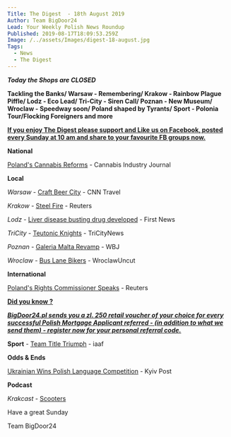 ```yaml
---
Title: The Digest  - 18th August 2019
Author: Team BigDoor24
Lead: Your Weekly Polish News Roundup
Published: 2019-08-17T18:09:53.259Z
Image: /../assets/Images/digest-18-august.jpg
Tags:
  - News
  - The Digest
---
```

_**Today the Shops are CLOSED**_

**Tackling the Banks/  Warsaw - Remembering/ Krakow - Rainbow Plague Piffle/ Lodz - Eco Lead/ Tri-City - Siren Call/ Poznan - New Museum/ Wroclaw - Speedway soon/ Poland shaped by Tyrants/ Sport - Polonia Tour/Flocking Foreigners and more**

[**If you enjoy The Digest please support and Like us on Facebook, posted every Sunday at 10 am and share to your favourite FB groups now.**](https://www.facebook.com/bigdoor24/)

<div class="sharethis-inline-share-buttons"></div>

**National**

[Poland's Cannabis Reforms](https://cannabisindustryjournal.com/feature_article/poland-pushes-forward-on-reform/) - Cannabis Industry Journal

**Local**

_Warsaw_ -   [Craft Beer City](https://edition.cnn.com/travel/article/best-beer-cities/index.html) - CNN Travel

_Krakow_  -   [Steel Fire](https://www.reuters.com/article/us-poland-arcelormittal-sa/fire-at-arcelormittal-steel-plant-in-poland-extinguished-idUSKCN1V5238) - Reuters

_Lodz -_   [Liver disease busting drug developed](https://www.thefirstnews.com/article/lodz-firm-produces-fat-busting-drug-which-could-save-450-million-globally-from-liver-disease-6740) - First News

_TriCity_ -  [Teutonic Knights](https://tricitynews.pl/teutonic-knights-invite-for-a-tea-krzyzakon-2019/)  - TriCityNews

_Poznan_ -  [Galeria Malta Revamp](https://wbj.pl/poznans-galeria-malta-being-revamped/post/124179) - WBJ

_Wroclaw_ -  [Bus Lane Bikers](http://wroclawuncut.com/2019/08/14/city-allow-motorcyclists-to-use-bus-lanes/) - WroclawUncut

**International**

[Poland's Rights Commissioner Speaks](https://www.reuters.com/article/us-poland-rights/polands-rights-commissioner-on-faultlines-of-divided-country-idUSKCN1V316A) - Reuters

[**Did you know ?**](https://bigdoor24.pl/)

[_**BigDoor24.pl sends you a zl. 250 retail voucher of your choice for every successful Polish Mortgage Applicant referred - (in addition to what we send them) - register now for your personal referral code.**_](https://bigdoor24.pl/)

**Sport** - [Team Title Triumph](https://www.iaaf.org/news/report/poland-wins-2019-european-team-championships) - iaaf

**Odds & Ends**

[Ukrainian Wins Polish Language Competition](https://www.kyivpost.com/ukraine-politics/radio-poland-ukrainian-wins-international-polish-language-competition.html) - Kyiv Post

**Podcast**

_Krakcast_ - [Scooters](https://www.krakcast.pl/e/krakcast-news-1565714165/)

Have a great Sunday

Team BigDoor24

